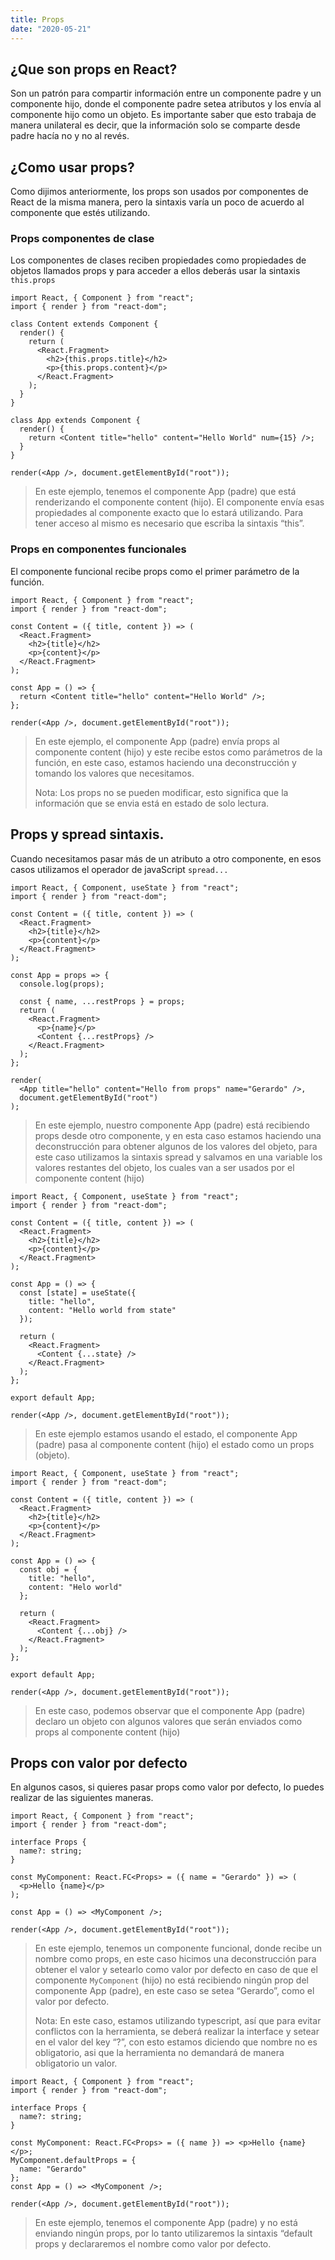 ```yaml
---
title: Props
date: "2020-05-21"
---
```


## ¿Que son props en React?

Son un patrón para compartir información entre un componente padre y un componente hijo, donde el componente padre setea atributos y los envía al componente hijo como un objeto. Es importante saber que esto trabaja de manera unilateral es decir, que la información solo se comparte desde padre hacía no y no al revés. 

## ¿Como usar props?

Como dijimos anteriormente, los props son usados por componentes de React de la misma manera, pero la sintaxis varía un poco de acuerdo al componente que estés utilizando.

### Props componentes de clase  

Los componentes de clases reciben propiedades como propiedades de objetos llamados props y para acceder a ellos deberás usar la sintaxis `this.props`

```react
import React, { Component } from "react";
import { render } from "react-dom";

class Content extends Component {
  render() {
    return (
      <React.Fragment>
        <h2>{this.props.title}</h2>
        <p>{this.props.content}</p>
      </React.Fragment>
    );
  }
}

class App extends Component {
  render() {
    return <Content title="hello" content="Hello World" num={15} />;
  }
}

render(<App />, document.getElementById("root"));
```

> En este ejemplo, tenemos el componente App (padre) que está renderizando el componente content (hijo). El componente envía esas propiedades al componente exacto que lo estará utilizando. Para tener acceso al mismo es necesario que escriba la sintaxis “this”.

### Props en componentes funcionales 

El componente funcional recibe props como el primer parámetro de la función. 

```react
import React, { Component } from "react";
import { render } from "react-dom";

const Content = ({ title, content }) => (
  <React.Fragment>
    <h2>{title}</h2>
    <p>{content}</p>
  </React.Fragment>
);

const App = () => {
  return <Content title="hello" content="Hello World" />;
};

render(<App />, document.getElementById("root"));
```

> En este ejemplo, el componente App (padre) envía props al componente content (hijo) y este recibe estos como parámetros de la función, en este caso, estamos haciendo una deconstrucción y tomando los valores que necesitamos. 
>
> Nota: Los props no se pueden modificar, esto significa que la información que se envia está en estado de solo lectura. 

## Props y spread sintaxis. 

Cuando necesitamos pasar más de un atributo a otro componente, en esos casos utilizamos el operador de javaScript `spread...`

```react
import React, { Component, useState } from "react";
import { render } from "react-dom";

const Content = ({ title, content }) => (
  <React.Fragment>
    <h2>{title}</h2>
    <p>{content}</p>
  </React.Fragment>
);

const App = props => {
  console.log(props);

  const { name, ...restProps } = props;
  return (
    <React.Fragment>
      <p>{name}</p>
      <Content {...restProps} />
    </React.Fragment>
  );
};

render(
  <App title="hello" content="Hello from props" name="Gerardo" />,
  document.getElementById("root")
);

```

> En este ejemplo, nuestro componente App (padre) está recibiendo props desde otro componente, y en esta caso estamos haciendo una deconstrucción para obtener algunos de los valores del objeto, para este caso utilizamos la sintaxis spread y salvamos en una variable los valores restantes del objeto, los cuales van a ser usados por el componente content (hijo)

```react
import React, { Component, useState } from "react";
import { render } from "react-dom";

const Content = ({ title, content }) => (
  <React.Fragment>
    <h2>{title}</h2>
    <p>{content}</p>
  </React.Fragment>
);

const App = () => {
  const [state] = useState({
    title: "hello",
    content: "Hello world from state"
  });

  return (
    <React.Fragment>
      <Content {...state} />
    </React.Fragment>
  );
};

export default App;

render(<App />, document.getElementById("root"));
```

> En este ejemplo estamos usando el estado, el componente App (padre) pasa al componente content (hijo) el estado como un props (objeto).

```react
import React, { Component, useState } from "react";
import { render } from "react-dom";

const Content = ({ title, content }) => (
  <React.Fragment>
    <h2>{title}</h2>
    <p>{content}</p>
  </React.Fragment>
);

const App = () => {
  const obj = {
    title: "hello",
    content: "Helo world"
  };

  return (
    <React.Fragment>
      <Content {...obj} />
    </React.Fragment>
  );
};

export default App;

render(<App />, document.getElementById("root"));
```

> En este caso, podemos observar que el componente App (padre) declaro un objeto con algunos valores que serán enviados como props al componente content (hijo) 

## Props con valor por defecto

En algunos casos, si quieres pasar props como valor por defecto, lo puedes realizar de las siguientes maneras. 

```react
import React, { Component } from "react";
import { render } from "react-dom";

interface Props {
  name?: string;
}

const MyComponent: React.FC<Props> = ({ name = "Gerardo" }) => (
  <p>Hello {name}</p>
);

const App = () => <MyComponent />;

render(<App />, document.getElementById("root"));
```

> En este ejemplo, tenemos un componente funcional, donde recibe un nombre como props, en este caso hicimos una deconstrucción para obtener el valor y setearlo como valor por defecto en caso de que el componente `MyComponent` (hijo) no está recibiendo ningún prop del componente App (padre), en este caso se setea “Gerardo”, como el valor por defecto. 
>
> Nota: En este caso, estamos utilizando typescript, así que para evitar conflictos con la herramienta, se deberá realizar la interface y setear en el valor del key “?”, con esto estamos diciendo que nombre no es obligatorio, asi que la herramienta no demandará de manera obligatorio un valor. 

```react
import React, { Component } from "react";
import { render } from "react-dom";

interface Props {
  name?: string;
}

const MyComponent: React.FC<Props> = ({ name }) => <p>Hello {name}</p>;
MyComponent.defaultProps = {
  name: "Gerardo"
};
const App = () => <MyComponent />;

render(<App />, document.getElementById("root"));
```

> En este ejemplo, tenemos el componente App (padre) y no está enviando ningún props, por lo tanto utilizaremos la sintaxis “default props y declararemos el nombre como valor por defecto. 
